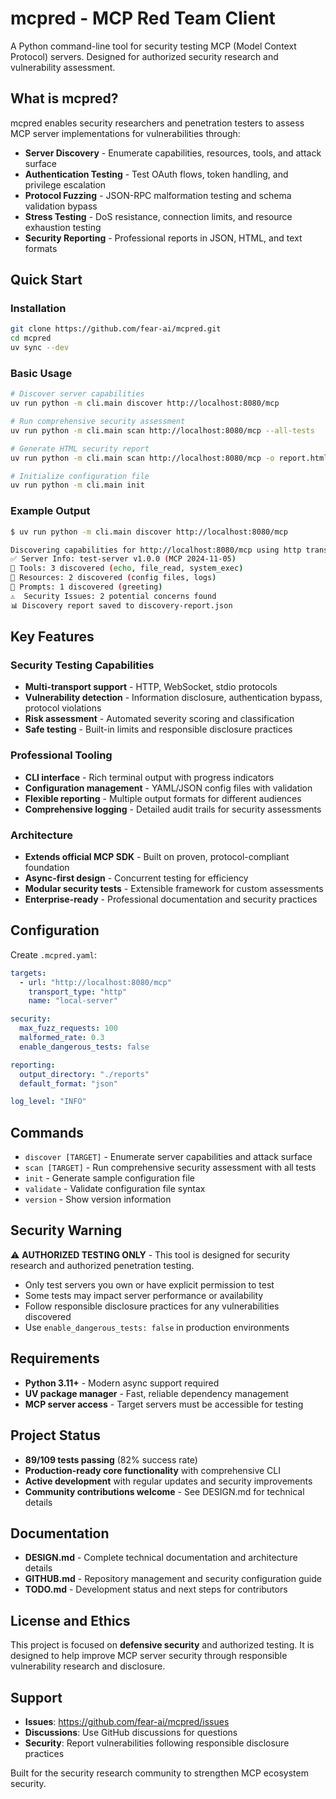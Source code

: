 # mcpred - MCP Red Team Client

A Python command-line tool for security testing MCP (Model Context Protocol) servers. Designed for authorized security research and vulnerability assessment.

## What is mcpred?

mcpred enables security researchers and penetration testers to assess MCP server implementations for vulnerabilities through:

- **Server Discovery** - Enumerate capabilities, resources, tools, and attack surface
- **Authentication Testing** - Test OAuth flows, token handling, and privilege escalation
- **Protocol Fuzzing** - JSON-RPC malformation testing and schema validation bypass
- **Stress Testing** - DoS resistance, connection limits, and resource exhaustion testing
- **Security Reporting** - Professional reports in JSON, HTML, and text formats

## Quick Start

### Installation
```bash
git clone https://github.com/fear-ai/mcpred.git
cd mcpred
uv sync --dev
```

### Basic Usage
```bash
# Discover server capabilities
uv run python -m cli.main discover http://localhost:8080/mcp

# Run comprehensive security assessment
uv run python -m cli.main scan http://localhost:8080/mcp --all-tests

# Generate HTML security report
uv run python -m cli.main scan http://localhost:8080/mcp -o report.html --format html

# Initialize configuration file
uv run python -m cli.main init
```

### Example Output
```bash
$ uv run python -m cli.main discover http://localhost:8080/mcp

Discovering capabilities for http://localhost:8080/mcp using http transport...
✅ Server Info: test-server v1.0.0 (MCP 2024-11-05)
🔧 Tools: 3 discovered (echo, file_read, system_exec)
📄 Resources: 2 discovered (config files, logs)
💬 Prompts: 1 discovered (greeting)
⚠️  Security Issues: 2 potential concerns found
📊 Discovery report saved to discovery-report.json
```

## Key Features

### Security Testing Capabilities
- **Multi-transport support** - HTTP, WebSocket, stdio protocols
- **Vulnerability detection** - Information disclosure, authentication bypass, protocol violations
- **Risk assessment** - Automated severity scoring and classification
- **Safe testing** - Built-in limits and responsible disclosure practices

### Professional Tooling  
- **CLI interface** - Rich terminal output with progress indicators
- **Configuration management** - YAML/JSON config files with validation
- **Flexible reporting** - Multiple output formats for different audiences
- **Comprehensive logging** - Detailed audit trails for security assessments

### Architecture
- **Extends official MCP SDK** - Built on proven, protocol-compliant foundation
- **Async-first design** - Concurrent testing for efficiency
- **Modular security tests** - Extensible framework for custom assessments
- **Enterprise-ready** - Professional documentation and security practices

## Configuration

Create `.mcpred.yaml`:
```yaml
targets:
  - url: "http://localhost:8080/mcp"
    transport_type: "http"
    name: "local-server"

security:
  max_fuzz_requests: 100
  malformed_rate: 0.3
  enable_dangerous_tests: false

reporting:
  output_directory: "./reports"
  default_format: "json"

log_level: "INFO"
```

## Commands

- `discover [TARGET]` - Enumerate server capabilities and attack surface
- `scan [TARGET]` - Run comprehensive security assessment with all tests
- `init` - Generate sample configuration file
- `validate` - Validate configuration file syntax
- `version` - Show version information

## Security Warning

⚠️ **AUTHORIZED TESTING ONLY** - This tool is designed for security research and authorized penetration testing.

- Only test servers you own or have explicit permission to test
- Some tests may impact server performance or availability  
- Follow responsible disclosure practices for any vulnerabilities discovered
- Use `enable_dangerous_tests: false` in production environments

## Requirements

- **Python 3.11+** - Modern async support required
- **UV package manager** - Fast, reliable dependency management
- **MCP server access** - Target servers must be accessible for testing

## Project Status

- **89/109 tests passing** (82% success rate)
- **Production-ready core functionality** with comprehensive CLI
- **Active development** with regular updates and security improvements
- **Community contributions welcome** - See DESIGN.md for technical details

## Documentation

- **DESIGN.md** - Complete technical documentation and architecture details
- **GITHUB.md** - Repository management and security configuration guide  
- **TODO.md** - Development status and next steps for contributors

## License and Ethics

This project is focused on **defensive security** and authorized testing. It is designed to help improve MCP server security through responsible vulnerability research and disclosure.

## Support

- **Issues**: https://github.com/fear-ai/mcpred/issues
- **Discussions**: Use GitHub discussions for questions
- **Security**: Report vulnerabilities following responsible disclosure practices

Built for the security research community to strengthen MCP ecosystem security.